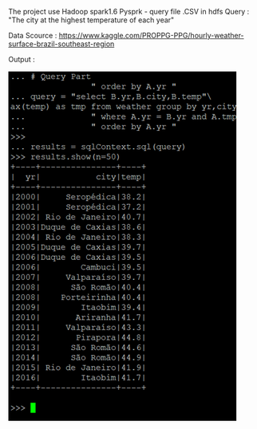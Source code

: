 The project use Hadoop spark1.6 
Pysprk - query file .CSV in hdfs
Query : "The city at the highest temperature of each year"

Data Scource : https://www.kaggle.com/PROPPG-PPG/hourly-weather-surface-brazil-southeast-region





Output : 



![alt text](https://github.com/ezigag/pyspark_query/blob/master/image.png)


